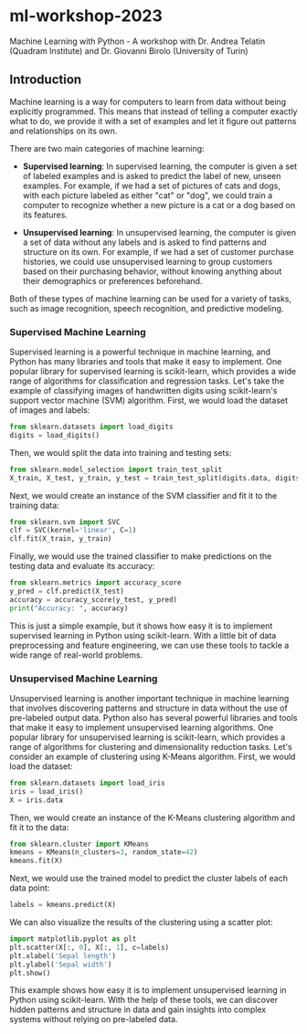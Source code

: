 # ml-workshop-2023
Machine Learning with Python - A workshop with Dr. Andrea Telatin (Quadram Institute) and Dr. Giovanni Birolo (University of Turin)

## Introduction

Machine learning is a way for computers to learn from data without being explicitly programmed. This means that instead of telling a computer exactly what to do, we provide it with a set of examples and let it figure out patterns and relationships on its own.

There are two main categories of machine learning:

*  **Supervised learning**: In supervised learning, the computer is given a set of labeled examples and is asked to predict the label of new, unseen examples. For example, if we had a set of pictures of cats and dogs, with each picture labeled as either "cat" or "dog", we could train a computer to recognize whether a new picture is a cat or a dog based on its features.

* **Unsupervised learning**: In unsupervised learning, the computer is given a set of data without any labels and is asked to find patterns and structure on its own. For example, if we had a set of customer purchase histories, we could use unsupervised learning to group customers based on their purchasing behavior, without knowing anything about their demographics or preferences beforehand.

Both of these types of machine learning can be used for a variety of tasks, such as image recognition, speech recognition, and predictive modeling.

### Supervised Machine Learning

Supervised learning is a powerful technique in machine learning, and Python has many libraries and tools that make it easy to implement. One popular library for supervised learning is scikit-learn, which provides a wide range of algorithms for classification and regression tasks. Let's take the example of classifying images of handwritten digits using scikit-learn's support vector machine (SVM) algorithm. First, we would load the dataset of images and labels:

```python
from sklearn.datasets import load_digits
digits = load_digits()
```

Then, we would split the data into training and testing sets:

```python
from sklearn.model_selection import train_test_split
X_train, X_test, y_train, y_test = train_test_split(digits.data, digits.target, test_size=0.25, random_state=42)
```

Next, we would create an instance of the SVM classifier and fit it to the training data:

```python
from sklearn.svm import SVC
clf = SVC(kernel='linear', C=1)
clf.fit(X_train, y_train)
```

Finally, we would use the trained classifier to make predictions on the testing data and evaluate its accuracy:

```python
from sklearn.metrics import accuracy_score
y_pred = clf.predict(X_test)
accuracy = accuracy_score(y_test, y_pred)
print("Accuracy: ", accuracy)
```

This is just a simple example, but it shows how easy it is to implement supervised learning in Python using scikit-learn. With a little bit of data preprocessing and feature engineering, we can use these tools to tackle a wide range of real-world problems.


### Unsupervised Machine Learning

Unsupervised learning is another important technique in machine learning that involves discovering patterns and structure in data without the use of pre-labeled output data. Python also has several powerful libraries and tools that make it easy to implement unsupervised learning algorithms. One popular library for unsupervised learning is scikit-learn, which provides a range of algorithms for clustering and dimensionality reduction tasks. Let's consider an example of clustering using K-Means algorithm. First, we would load the dataset:


```python
from sklearn.datasets import load_iris
iris = load_iris()
X = iris.data
```

Then, we would create an instance of the K-Means clustering algorithm and fit it to the data:


```python
from sklearn.cluster import KMeans
kmeans = KMeans(n_clusters=3, random_state=42)
kmeans.fit(X)
```

Next, we would use the trained model to predict the cluster labels of each data point:


```python
labels = kmeans.predict(X)
```

We can also visualize the results of the clustering using a scatter plot:


```python
import matplotlib.pyplot as plt
plt.scatter(X[:, 0], X[:, 1], c=labels)
plt.xlabel('Sepal length')
plt.ylabel('Sepal width')
plt.show()
```

This example shows how easy it is to implement unsupervised learning in Python using scikit-learn. With the help of these tools, we can discover hidden patterns and structure in data and gain insights into complex systems without relying on pre-labeled data.
